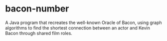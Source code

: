 # bacon-number
A Java program that recreates the well-known Oracle of Bacon, using graph algorithms to find the shortest connection between an actor and Kevin Bacon through shared film roles.
